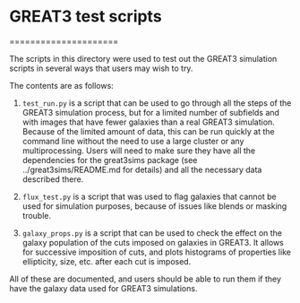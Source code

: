 # GREAT3 test scripts
=====================

The scripts in this directory were used to test out the GREAT3 simulation
scripts in several ways that users may wish to try.

The contents are as follows:

1. `test_run.py` is a script that can be used to go through all the steps of the
GREAT3 simulation process, but for a limited number of subfields and with images
that have fewer galaxies than a real GREAT3 simulation.  Because of the limited
amount of data, this can be run quickly at the command line without the need to
use a large cluster or any multiprocessing.  Users will need to make sure they
have all the dependencies for the great3sims package (see
../great3sims/README.md for details) and all the necessary data described there.

2. `flux_test.py` is a script that was used to flag galaxies that cannot be used
for simulation purposes, because of issues like blends or masking trouble.

3. `galaxy_props.py` is a script that can be used to check the effect on the
galaxy population of the cuts imposed on galaxies in GREAT3.  It allows for
successive imposition of cuts, and plots histograms of properties like
ellipticity, size, etc. after each cut is imposed.

All of these are documented, and users should be able to run them if they have
the galaxy data used for GREAT3 simulations.
